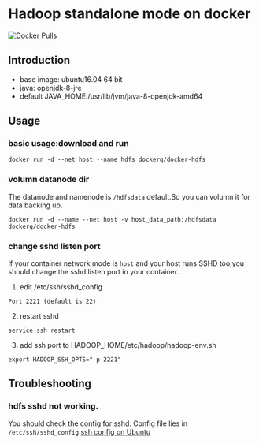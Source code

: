 # Hadoop standalone mode on docker
[![Docker Pulls](https://img.shields.io/docker/pulls/dockerq/docker-hdfs.svg?maxAge=2592000)]()

## Introduction
- base image: ubuntu16.04 64 bit
- java: openjdk-8-jre
- default JAVA_HOME:/usr/lib/jvm/java-8-openjdk-amd64

## Usage
### basic usage:download and run
  ```
  docker run -d --net host --name hdfs dockerq/docker-hdfs
  ```

### volumn datanode dir
The datanode and namenode is `/hdfsdata` default.So you can volumn it for data backing up.
  ```
  docker run -d --name --net host -v host_data_path:/hdfsdata dockerq/docker-hdfs
  ```

### change sshd listen port
If your container network mode is `host` and your host runs SSHD too,you should change the sshd listen port in your container.

1. edit /etc/ssh/sshd_config
  ```
  Port 2221 (default is 22)
  ```
2. restart sshd
  ```
  service ssh restart
  ```
3. add ssh port to HADOOP_HOME/etc/hadoop/hadoop-env.sh
  ```
  export HADOOP_SSH_OPTS="-p 2221"
  ```

## Troubleshooting
### hdfs sshd not working.
You should check the config for sshd. Config file lies in `/etc/ssh/sshd_config`
[ssh config on Ubuntu](https://help.ubuntu.com/community/SSH/OpenSSH/Configuring?highlight=%28%28SSH%29%29)
